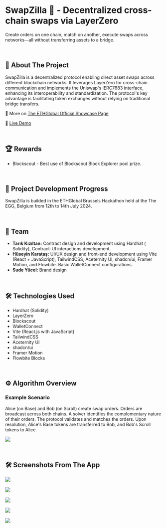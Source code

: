 # SwapZilla 🦕 - Decentralized cross-chain swaps via LayerZero
Create orders on one chain, match on another, execute swaps across networks—all without transferring assets to a bridge.

<br>

## 📖 About The Project

SwapZilla is a decentralized protocol enabling direct asset swaps across different blockchain networks. It leverages LayerZero for cross-chain communication and implements the Uniswap's IERC7683 interface, enhancing its interoperability and standardization. The protocol's key advantage is facilitating token exchanges without relying on traditional bridge transfers.

🔗 More on [The ETHGlobal Official Showcase Page](https://ethglobal.com/showcase/swapzilla-cx3vt)

🔗 [Live Demo](https://669355da9c1981ff216b3d1d--swapzilla.netlify.app/)

<br>

## 🏆 Rewards

- Blockscout - Best use of Blockscout Block Explorer pool prize.

<br>


## 🌟 Project Development Progress

SwapZilla is builded in the ETHGlobal Brussels Hackathon held at the The EGG, Belgium from 12th to 14th July 2024.

<br>

## 🤝 Team

- **Tarık Kızıltan:** Contract design and development using Hardhat ( Solidity), Contract-UI interactions development.
- **Hüseyin Karataş:** UI/UX design and front-end development using Vite (React + JavaScript), TailwindCSS, Aceternity UI, shadcn/ui, Framer Motion, and Flowbite. Basic WalletConnect configurations.
- **Sude Yücel:** Brand design

<br>

## 🛠️ Technologies Used

- Hardhat (Solidity)
- LayerZero
- Blockscout
- WalletConnect
- Vite (React.js with JavaScript)
- TailwindCSS
- Aceternity UI
- shadcn/ui
- Framer Motion
- Flowbite Blocks

<br>

## ⚙️ Algorithm Overview

### Example Scenario
Alice (on Base) and Bob (on Scroll) create swap orders. Orders are broadcast across both chains. A solver identifies the complementary nature of their orders. The protocol validates and matches the orders. Upon resolution, Alice's Base tokens are transferred to Bob, and Bob's Scroll tokens to Alice.

![](./src/assets/img6.png)

<br>

## 🛠️ Screenshots From The App

![](./src/assets/img1.png)
<br><br>
![](./src/assets/img2.png)
<br><br>
![](./src/assets/img3.png)
<br><br>
![](./src/assets/img4.png)
<br><br>
![](./src/assets/img5.png)
<br><br>


